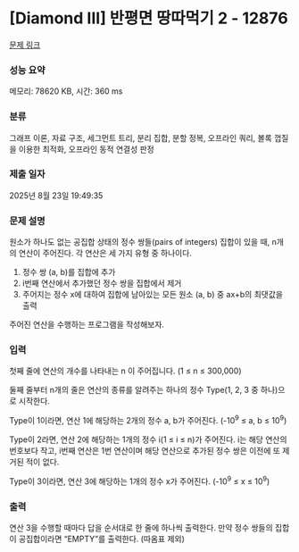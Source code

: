 # [Diamond III] 반평면 땅따먹기 2 - 12876 

[문제 링크](https://www.acmicpc.net/problem/12876) 

### 성능 요약

메모리: 78620 KB, 시간: 360 ms

### 분류

그래프 이론, 자료 구조, 세그먼트 트리, 분리 집합, 분할 정복, 오프라인 쿼리, 볼록 껍질을 이용한 최적화, 오프라인 동적 연결성 판정

### 제출 일자

2025년 8월 23일 19:49:35

### 문제 설명

<p>원소가 하나도 없는 공집합 상태의 정수 쌍들(pairs of integers) 집합이 있을 때, n개의 연산이 주어진다. 각 연산은 세 가지 유형 중 하나이다.</p>

<ol>
	<li>정수 쌍 (a, b)를 집합에 추가</li>
	<li>i번째 연산에서 추가했던 정수 쌍을 집합에서 제거</li>
	<li>주어지는 정수 x에 대하여 집합에 남아있는 모든 원소 (a, b) 중 ax+b의 최댓값을 출력</li>
</ol>

<p>주어진 연산을 수행하는 프로그램을 작성해보자.</p>

### 입력 

 <p>첫째 줄에 연산의 개수를 나타내는 n 이 주어집니다. (1 ≤ n ≤ 300,000)</p>

<p>둘째 줄부터 n개의 줄은 연산의 종류를 알려주는 하나의 정수 Type(1, 2, 3 중 하나)으로 시작한다.</p>

<p>Type이 1이라면, 연산 1에 해당하는 2개의 정수 a, b가 주어진다. (-10<sup>9</sup> ≤ a, b ≤ 10<sup>9</sup>)</p>

<p>Type이 2라면, 연산 2에 해당하는 1개의 정수 i(1 ≤ i ≤ n)가 주어진다. i는 해당 연산의 번호보다 작고, i번째 연산은 1번 연산이며 해당 연산으로 추가된 정수 쌍은 이전에 또 제거된 적이 없다.</p>

<p>Type이 3이라면, 연산 3에 해당하는 1개의 정수 x가 주어진다. (-10<sup>9</sup> ≤ x ≤ 10<sup>9</sup>)</p>

### 출력 

 <p>연산 3을 수행할 때마다 답을 순서대로 한 줄에 하나씩 출력한다. 만약 정수 쌍들의 집합이 공집합이라면 “EMPTY”를 출력한다. (따옴표 제외)</p>

